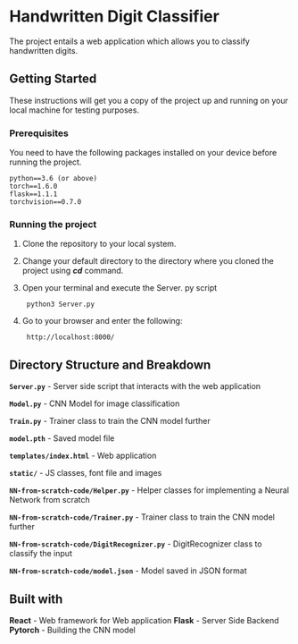 ﻿# Handwritten Digit Classifier

The project entails a web application which allows you to classify handwritten digits.

## Getting Started

These instructions will get you a copy of the project up and running on your local machine for testing purposes.

### Prerequisites

You need to have the following packages installed on your device before running the project.

	python==3.6 (or above)
	torch==1.6.0
	flask==1.1.1
	torchvision==0.7.0
	
### Running the project

1. Clone the repository to your local system.
2. Change your default directory to the directory where you cloned the project using ***cd*** command.
3. Open your terminal and execute the Server. py script
		
		python3 Server.py

4. Go to your browser and enter the following:
	
		http://localhost:8000/
	
## Directory Structure and Breakdown

**`Server.py`** - Server side script that interacts with the web application

**`Model.py`** - CNN Model for image classification

**`Train.py`** - Trainer class to train the CNN model further

**`model.pth`** - Saved model file

**`templates/index.html`** - Web application

**`static/`** - JS classes, font file and images

**`NN-from-scratch-code/Helper.py`** - Helper classes for implementing a Neural Network from scratch

**`NN-from-scratch-code/Trainer.py`** - Trainer class to train the CNN model further

**`NN-from-scratch-code/DigitRecognizer.py`** - DigitRecognizer class to classify the input

**`NN-from-scratch-code/model.json`** - Model saved in JSON format

## Built with

**React** - Web framework for Web application
**Flask** - Server Side Backend
**Pytorch** - Building the CNN model
